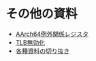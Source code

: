 # その他の資料

- [AArch64例外関係レジスタ](arm/others/reg_about_exception.md)
- [TLB無効化](arm/others/validate.md)
- [各種資料の切り抜き](arm/others/mair_attr.md)
